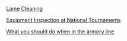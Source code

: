 [Lame Cleaning](lame-cleaning)

[Equipment Inspection at National Tournaments](national-equipment-inspection)

[What you should do when in the armory line](what-to-do-in-armory-line)
